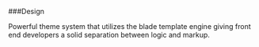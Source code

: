 ###Design

Powerful theme system that utilizes the blade template engine giving front end developers a solid separation between logic and markup.
